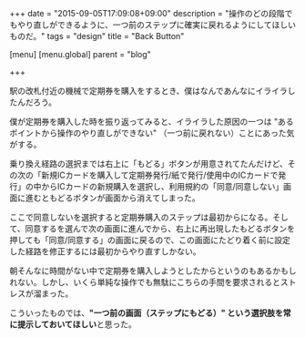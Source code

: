 +++
date = "2015-09-05T17:09:08+09:00"
description = "操作のどの段階でもやり直しができるように、一つ前のステップに確実に戻れるようにしてほしいものだ。"
tags = "design"
title = "Back Button"

[menu]
  [menu.global]
    parent = "blog"

+++

駅の改札付近の機械で定期券を購入をするとき、僕はなんであんなにイライラしたんだろう。

僕が定期券を購入した時を振り返ってみると、イライラした原因の一つは "あるポイントから操作のやり直しができない" （一つ前に戻れない）ことにあった気がする。

乗り換え経路の選択までは右上に「もどる」ボタンが用意されてたんだけど、その次の「新規ICカードを購入して定期券発行/紙で発行/使用中のICカードで発行」の中からICカードの新規購入を選択し、利用規約の「同意/同意しない」画面に進むともどるボタンが画面から消えてしまった。

ここで同意しないを選択すると定期券購入のステップは最初からになる。そして、同意するを選んで次の画面に進んでから、右上に再出現したもどるボタンを押しても「同意/同意する」の画面に戻るので、この画面にたどり着く前に設定した経路を修正するには最初からやり直すしかない。

朝そんなに時間がない中で定期券を購入しようとしたからというのもあるかもしれない。しかし、いくら単純な操作でも無駄にこちらの手間を要求されるとストレスが溜まった。

こういったものでは、**"一つ前の画面（ステップにもどる）" という選択肢を常に提示しておいてほしい**と思った。
